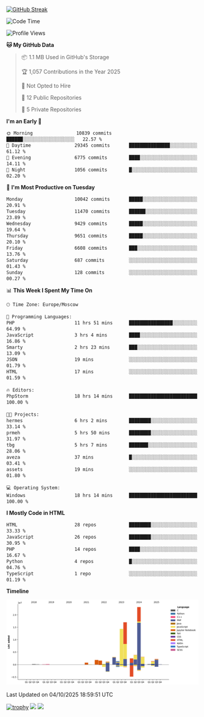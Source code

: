 [![GitHub Streak](https://github-readme-streak-stats.herokuapp.com/?user=yogik10)](https://git.io/streak-stats)
<!--START_SECTION:waka-->
![Code Time](http://img.shields.io/badge/Code%20Time-1%2C703%20hrs%204%20mins-blue)

![Profile Views](http://img.shields.io/badge/Profile%20Views-0-blue)

**🐱 My GitHub Data** 

> 📦 1.1 MB Used in GitHub's Storage 
 > 
> 🏆 1,057 Contributions in the Year 2025
 > 
> 🚫 Not Opted to Hire
 > 
> 📜 12 Public Repositories 
 > 
> 🔑 5 Private Repositories 
 > 
**I'm an Early 🐤** 

```text
🌞 Morning                10839 commits       ██████░░░░░░░░░░░░░░░░░░░   22.57 % 
🌆 Daytime                29345 commits       ███████████████░░░░░░░░░░   61.12 % 
🌃 Evening                6775 commits        ████░░░░░░░░░░░░░░░░░░░░░   14.11 % 
🌙 Night                  1056 commits        █░░░░░░░░░░░░░░░░░░░░░░░░   02.20 % 
```
📅 **I'm Most Productive on Tuesday** 

```text
Monday                   10042 commits       █████░░░░░░░░░░░░░░░░░░░░   20.91 % 
Tuesday                  11470 commits       ██████░░░░░░░░░░░░░░░░░░░   23.89 % 
Wednesday                9429 commits        █████░░░░░░░░░░░░░░░░░░░░   19.64 % 
Thursday                 9651 commits        █████░░░░░░░░░░░░░░░░░░░░   20.10 % 
Friday                   6608 commits        ███░░░░░░░░░░░░░░░░░░░░░░   13.76 % 
Saturday                 687 commits         ░░░░░░░░░░░░░░░░░░░░░░░░░   01.43 % 
Sunday                   128 commits         ░░░░░░░░░░░░░░░░░░░░░░░░░   00.27 % 
```


📊 **This Week I Spent My Time On** 

```text
🕑︎ Time Zone: Europe/Moscow

💬 Programming Languages: 
PHP                      11 hrs 51 mins      ████████████████░░░░░░░░░   64.99 % 
JavaScript               3 hrs 4 mins        ████░░░░░░░░░░░░░░░░░░░░░   16.86 % 
Smarty                   2 hrs 23 mins       ███░░░░░░░░░░░░░░░░░░░░░░   13.09 % 
JSON                     19 mins             ░░░░░░░░░░░░░░░░░░░░░░░░░   01.79 % 
HTML                     17 mins             ░░░░░░░░░░░░░░░░░░░░░░░░░   01.59 % 

🔥 Editors: 
PhpStorm                 18 hrs 14 mins      █████████████████████████   100.00 % 

🐱‍💻 Projects: 
hermes                   6 hrs 2 mins        ████████░░░░░░░░░░░░░░░░░   33.14 % 
prmeh                    5 hrs 50 mins       ████████░░░░░░░░░░░░░░░░░   31.97 % 
tbg                      5 hrs 7 mins        ███████░░░░░░░░░░░░░░░░░░   28.06 % 
aveza                    37 mins             █░░░░░░░░░░░░░░░░░░░░░░░░   03.41 % 
assets                   19 mins             ░░░░░░░░░░░░░░░░░░░░░░░░░   01.80 % 

💻 Operating System: 
Windows                  18 hrs 14 mins      █████████████████████████   100.00 % 
```

**I Mostly Code in HTML** 

```text
HTML                     28 repos            ████████░░░░░░░░░░░░░░░░░   33.33 % 
JavaScript               26 repos            ████████░░░░░░░░░░░░░░░░░   30.95 % 
PHP                      14 repos            ████░░░░░░░░░░░░░░░░░░░░░   16.67 % 
Python                   4 repos             █░░░░░░░░░░░░░░░░░░░░░░░░   04.76 % 
TypeScript               1 repo              ░░░░░░░░░░░░░░░░░░░░░░░░░   01.19 % 
```



**Timeline**

![Lines of Code chart](https://raw.githubusercontent.com/Yogik10/Yogik10/main/assets/bar_graph.png)


 Last Updated on 04/10/2025 18:59:51 UTC
<!--END_SECTION:waka-->
[![trophy](https://github-profile-trophy.vercel.app/?username=yogik10)](https://github.com/ryo-ma/github-profile-trophy)
![](https://github-profile-summary-cards.vercel.app/api/cards/profile-details?username=yogik10&theme=solarized_dark)
![](https://github-profile-summary-cards.vercel.app/api/cards/most-commit-language?username=yogik10&theme=solarized_dark)


